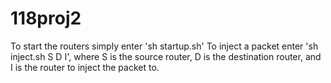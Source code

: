 # 118proj2
To start the routers simply enter 'sh startup.sh'
To inject a packet enter 'sh inject.sh S D I', where S is the source router, 
D is the destination router, and I is the router to inject the packet to.